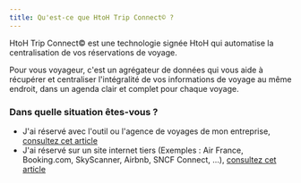 ```yaml
---
title: Qu'est-ce que HtoH Trip Connect© ?
---
```


HtoH Trip Connect© est une technologie signée HtoH qui automatise la centralisation de vos réservations de voyage.

Pour vous voyageur, c'est un agrégateur de données qui vous aide à récupérer et centraliser l'intégralité de vos informations de voyage au même endroit, dans un agenda clair et complet pour chaque voyage.

### Dans quelle situation êtes-vous ?

* J'ai réservé avec l'outil ou l'agence de voyages de mon entreprise, [consultez cet article](/fr/htoh-trip-connect/bookings-from-agency)
* J'ai réservé sur un site internet tiers (Exemples : Air France, Booking.com, SkyScanner, Airbnb, SNCF Connect, ...), [consultez cet article](/fr/htoh-trip-connect/how-to-import-booking-via-email)